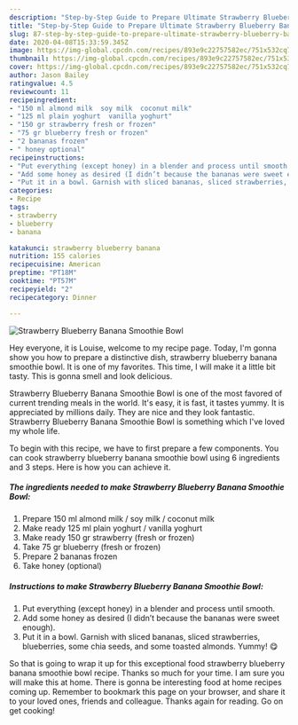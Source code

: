 ```yaml
---
description: "Step-by-Step Guide to Prepare Ultimate Strawberry Blueberry Banana Smoothie Bowl"
title: "Step-by-Step Guide to Prepare Ultimate Strawberry Blueberry Banana Smoothie Bowl"
slug: 87-step-by-step-guide-to-prepare-ultimate-strawberry-blueberry-banana-smoothie-bowl
date: 2020-04-08T15:33:59.345Z
image: https://img-global.cpcdn.com/recipes/893e9c22757582ec/751x532cq70/strawberry-blueberry-banana-smoothie-bowl-recipe-main-photo.jpg
thumbnail: https://img-global.cpcdn.com/recipes/893e9c22757582ec/751x532cq70/strawberry-blueberry-banana-smoothie-bowl-recipe-main-photo.jpg
cover: https://img-global.cpcdn.com/recipes/893e9c22757582ec/751x532cq70/strawberry-blueberry-banana-smoothie-bowl-recipe-main-photo.jpg
author: Jason Bailey
ratingvalue: 4.5
reviewcount: 11
recipeingredient:
- "150 ml almond milk  soy milk  coconut milk"
- "125 ml plain yoghurt  vanilla yoghurt"
- "150 gr strawberry fresh or frozen"
- "75 gr blueberry fresh or frozen"
- "2 bananas frozen"
- " honey optional"
recipeinstructions:
- "Put everything (except honey) in a blender and process until smooth."
- "Add some honey as desired (I didn’t because the bananas were sweet enough)."
- "Put it in a bowl. Garnish with sliced bananas, sliced strawberries, blueberries, some chia seeds, and some toasted almonds. Yummy! 😋"
categories:
- Recipe
tags:
- strawberry
- blueberry
- banana

katakunci: strawberry blueberry banana 
nutrition: 155 calories
recipecuisine: American
preptime: "PT18M"
cooktime: "PT57M"
recipeyield: "2"
recipecategory: Dinner

---
```



![Strawberry Blueberry Banana Smoothie Bowl](https://img-global.cpcdn.com/recipes/893e9c22757582ec/751x532cq70/strawberry-blueberry-banana-smoothie-bowl-recipe-main-photo.jpg)

Hey everyone, it is Louise, welcome to my recipe page. Today, I'm gonna show you how to prepare a distinctive dish, strawberry blueberry banana smoothie bowl. It is one of my favorites. This time, I will make it a little bit tasty. This is gonna smell and look delicious.



Strawberry Blueberry Banana Smoothie Bowl is one of the most favored of current trending meals in the world. It's easy, it is fast, it tastes yummy. It is appreciated by millions daily. They are nice and they look fantastic. Strawberry Blueberry Banana Smoothie Bowl is something which I've loved my whole life.


To begin with this recipe, we have to first prepare a few components. You can cook strawberry blueberry banana smoothie bowl using 6 ingredients and 3 steps. Here is how you can achieve it.

##### The ingredients needed to make Strawberry Blueberry Banana Smoothie Bowl:

1. Prepare 150 ml almond milk / soy milk / coconut milk
1. Make ready 125 ml plain yoghurt / vanilla yoghurt
1. Make ready 150 gr strawberry (fresh or frozen)
1. Take 75 gr blueberry (fresh or frozen)
1. Prepare 2 bananas frozen
1. Take  honey (optional)




##### Instructions to make Strawberry Blueberry Banana Smoothie Bowl:

1. Put everything (except honey) in a blender and process until smooth.
1. Add some honey as desired (I didn’t because the bananas were sweet enough).
1. Put it in a bowl. Garnish with sliced bananas, sliced strawberries, blueberries, some chia seeds, and some toasted almonds. Yummy! 😋




So that is going to wrap it up for this exceptional food strawberry blueberry banana smoothie bowl recipe. Thanks so much for your time. I am sure you will make this at home. There is gonna be interesting food at home recipes coming up. Remember to bookmark this page on your browser, and share it to your loved ones, friends and colleague. Thanks again for reading. Go on get cooking!
